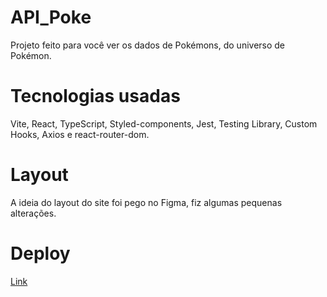 # API_Poke
Projeto feito para você ver os dados de Pokémons, do universo de Pokémon.

# Tecnologias usadas
Vite, React, TypeScript, Styled-components, Jest, Testing Library, Custom Hooks, Axios e react-router-dom.

# Layout
A ideia do layout do site foi pego no Figma, fiz algumas pequenas alterações.

# Deploy
[Link](https://victormfl.github.io/API_Poke/)
